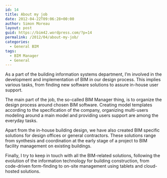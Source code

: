 ```yaml
---
id: 14
title: About my job
date: 2012-04-22T09:06:28+00:00
author: Simon Moreau
layout: post
guid: https://bim42.wordpress.com/?p=14
permalink: /2012/04/about-my-job/
categories:
  - General BIM
tags:
  - BIM Manager
  - General
---
```

As a part of the building information systems department, I&#8217;m involved in the development and implementation of BIM in our design process. This implies various tasks, from finding new software solutions to assure in-house user support.

The main part of the job, the so-called BIM Manager thing, is to organize the design process around chosen BIM software. Creating model templates according to the specification of the company, organizing multi-users modeling around a main model and providing users support are among the everyday tasks.

Apart from the in-house building design, we have also created BIM specific solutions for design offices or general contractors. These solutions range from synthesis and coordination at the early stage of a project to BIM facility management on existing buildings.

Finally, I try to keep in touch with all the BIM-related solutions, following the evolution of the information technology for building construction, from code-driven form-finding to on-site management using tablets and cloud-hosted solutions.